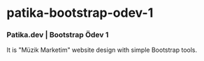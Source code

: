 # patika-bootstrap-odev-1
### Patika.dev | Bootstrap Ödev 1
It is "Müzik Marketim" website design with simple Bootstrap tools.
